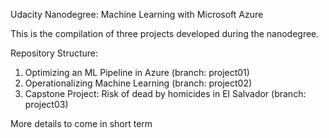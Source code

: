 Udacity Nanodegree: Machine Learning with Microsoft Azure

This is the compilation of three projects developed during the nanodegree.

Repository Structure:

1. Optimizing an ML Pipeline in Azure (branch: project01)
2. Operationalizing Machine Learning (branch: project02)
3. Capstone Project: Risk of dead by homicides in El Salvador (branch: project03)

More details to come in short term
